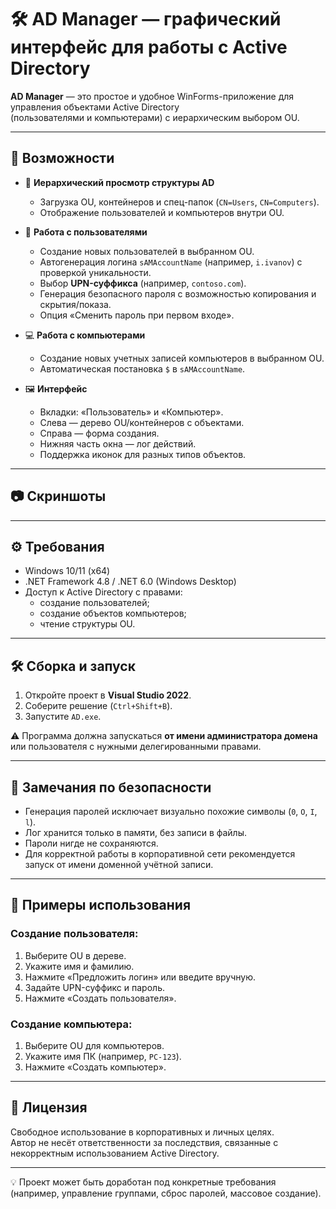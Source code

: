 # 🛠️ AD Manager — графический интерфейс для работы с Active Directory

**AD Manager** — это простое и удобное WinForms-приложение для управления объектами Active Directory  
(пользователями и компьютерами) с иерархическим выбором OU.

---

## 🚀 Возможности

- 🔎 **Иерархический просмотр структуры AD**  
  - Загрузка OU, контейнеров и спец-папок (`CN=Users`, `CN=Computers`).  
  - Отображение пользователей и компьютеров внутри OU.

- 👤 **Работа с пользователями**  
  - Создание новых пользователей в выбранном OU.  
  - Автогенерация логина `sAMAccountName` (например, `i.ivanov`) с проверкой уникальности.  
  - Выбор **UPN-суффикса** (например, `contoso.com`).  
  - Генерация безопасного пароля с возможностью копирования и скрытия/показа.  
  - Опция «Сменить пароль при первом входе».  

- 💻 **Работа с компьютерами**  
  - Создание новых учетных записей компьютеров в выбранном OU.  
  - Автоматическая постановка `$` в `sAMAccountName`.

- 🖼️ **Интерфейс**  
  - Вкладки: «Пользователь» и «Компьютер».  
  - Слева — дерево OU/контейнеров с объектами.  
  - Справа — форма создания.  
  - Нижняя часть окна — лог действий.  
  - Поддержка иконок для разных типов объектов.

---

## 📷 Скриншоты


---

## ⚙️ Требования

- Windows 10/11 (x64)  
- .NET Framework 4.8 / .NET 6.0 (Windows Desktop)  
- Доступ к Active Directory с правами:
  - создание пользователей;  
  - создание объектов компьютеров;  
  - чтение структуры OU.  

---

## 🛠️ Сборка и запуск

1. Откройте проект в **Visual Studio 2022**.  
2. Соберите решение (`Ctrl+Shift+B`).  
3. Запустите `AD.exe`.  

⚠️ Программа должна запускаться **от имени администратора домена** или пользователя с нужными делегированными правами.

---

## 🔐 Замечания по безопасности

- Генерация паролей исключает визуально похожие символы (`0`, `O`, `I`, `l`).  
- Лог хранится только в памяти, без записи в файлы.  
- Пароли нигде не сохраняются.  
- Для корректной работы в корпоративной сети рекомендуется запуск от имени доменной учётной записи.

---

## 📌 Примеры использования

### Создание пользователя:
1. Выберите OU в дереве.  
2. Укажите имя и фамилию.  
3. Нажмите «Предложить логин» или введите вручную.  
4. Задайте UPN-суффикс и пароль.  
5. Нажмите «Создать пользователя».  

### Создание компьютера:
1. Выберите OU для компьютеров.  
2. Укажите имя ПК (например, `PC-123`).  
3. Нажмите «Создать компьютер».  

---

## 📖 Лицензия

Свободное использование в корпоративных и личных целях.  
Автор не несёт ответственности за последствия, связанные с некорректным использованием Active Directory.

---

💡 Проект может быть доработан под конкретные требования (например, управление группами, сброс паролей, массовое создание).




